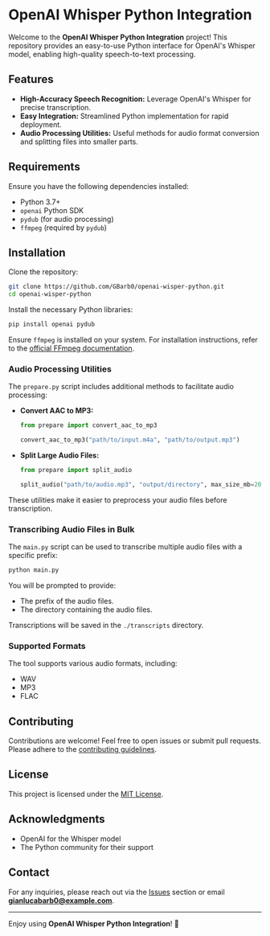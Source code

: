 # OpenAI Whisper Python Integration

Welcome to the **OpenAI Whisper Python Integration** project! This repository provides an easy-to-use Python interface for OpenAI's Whisper model, enabling high-quality speech-to-text processing.

## Features

- **High-Accuracy Speech Recognition:** Leverage OpenAI's Whisper for precise transcription.
- **Easy Integration:** Streamlined Python implementation for rapid deployment.
- **Audio Processing Utilities:** Useful methods for audio format conversion and splitting files into smaller parts.

## Requirements

Ensure you have the following dependencies installed:

- Python 3.7+
- `openai` Python SDK
- `pydub` (for audio processing)
- `ffmpeg` (required by `pydub`)

## Installation

Clone the repository:
```bash
git clone https://github.com/GBarb0/openai-wisper-python.git
cd openai-wisper-python
```

Install the necessary Python libraries:
```bash
pip install openai pydub
```

Ensure `ffmpeg` is installed on your system. For installation instructions, refer to the [official FFmpeg documentation](https://ffmpeg.org/download.html).

### Audio Processing Utilities

The `prepare.py` script includes additional methods to facilitate audio processing:

- **Convert AAC to MP3:**
  ```python
  from prepare import convert_aac_to_mp3
  
  convert_aac_to_mp3("path/to/input.m4a", "path/to/output.mp3")
  ```
- **Split Large Audio Files:**
  ```python
  from prepare import split_audio
  
  split_audio("path/to/audio.mp3", "output/directory", max_size_mb=20)
  ```

These utilities make it easier to preprocess your audio files before transcription.

### Transcribing Audio Files in Bulk

The `main.py` script can be used to transcribe multiple audio files with a specific prefix:

```bash
python main.py
```

You will be prompted to provide:
- The prefix of the audio files.
- The directory containing the audio files.

Transcriptions will be saved in the `./transcripts` directory.

### Supported Formats

The tool supports various audio formats, including:
- WAV
- MP3
- FLAC

## Contributing

Contributions are welcome! Feel free to open issues or submit pull requests. Please adhere to the [contributing guidelines](CONTRIBUTING.md).

## License

This project is licensed under the [MIT License](LICENSE).

## Acknowledgments

- OpenAI for the Whisper model
- The Python community for their support

## Contact

For any inquiries, please reach out via the [Issues](https://github.com/GBarb0/openai-wisper-python/issues) section or email **gianlucabarb0@example.com**.

---

Enjoy using **OpenAI Whisper Python Integration**! 🚀
